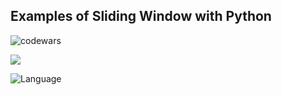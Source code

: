 ## Examples of Sliding Window with Python

![codewars](https://www.codewars.com/users/eliyahukoren/badges/large)


![](https://img.shields.io/github/actions/workflow/status/eliyahukoren/python-algo-patterns/actions.yml?label=Python%20Algo%20Patterns&logo=logo)

![Language](https://img.shields.io/badge/Language-Python-yellow)
